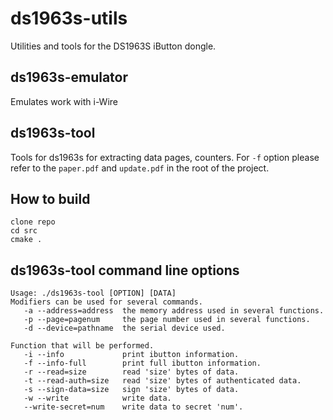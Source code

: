 # ds1963s-utils
Utilities and tools for the DS1963S iButton dongle.

## ds1963s-emulator

Emulates work with i-Wire

## ds1963s-tool

Tools for ds1963s for extracting data pages, counters. For ```-f``` option please refer to the ```paper.pdf``` and
```update.pdf``` in the root of the project.

## How to build

    clone repo
    cd src
    cmake .
  
## ds1963s-tool command line options

    Usage: ./ds1963s-tool [OPTION] [DATA]
    Modifiers can be used for several commands.
       -a --address=address  the memory address used in several functions.
       -p --page=pagenum     the page number used in several functions.
       -d --device=pathname  the serial device used.
    
    Function that will be performed.
       -i --info             print ibutton information.
       -f --info-full        print full ibutton information.
       -r --read=size        read 'size' bytes of data.
       -t --read-auth=size   read 'size' bytes of authenticated data.
       -s --sign-data=size   sign 'size' bytes of data.
       -w --write            write data.
       --write-secret=num    write data to secret 'num'.
